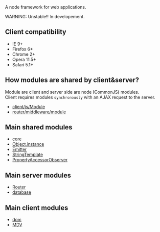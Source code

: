 A node framework for web applications.

WARNING: Unstable!! In developement.

## Client compatibility

- IE 9+
- Firefox 6+
- Chrome 2+
- Opera 11.5+
- Safari 5.1+

## How modules are shared by client&server?

Module are client and server side are node (CommonJS) modules.  
Client requires modules `synchronously` with an AJAX request to the server.

- [client/js/Module](/app/client/js/Module)
- [router/middleware/module](/app/server/node_modules/Router/middleware/module)

## Main shared modules

- [core](/app/node_modules/core)
- [Object.instance](/app/node_modules/Object.instance)
- [Emitter](/app/node_modules/Emitter)
- [StringTemplate](/app/node_modules/StringTemplate)
- [PropertyAccessorObserver](/app/node_modules/PropertyAccessorObserver)

## Main server modules

- [Router](/app/server/node_modules/Router)
- [database](/app/server/node_modules/database)

## Main client modules

- [dom](/app/client/node_modules/dom)
- [MDV](/app/client/node_modules/mdv)
